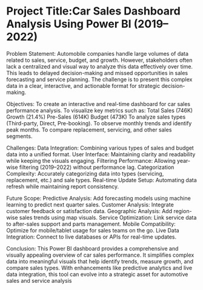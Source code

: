 # Project Title:Car Sales Dashboard Analysis Using Power BI (2019–2022)

Problem Statement:
Automobile companies handle large volumes of data related to sales, service, budget, and growth. However, stakeholders often lack a centralized and visual way to analyze this data effectively over time. This leads to delayed decision-making and missed opportunities in sales forecasting and service planning. The challenge is to present this complex data in a clear, interactive, and actionable format for strategic decision-making.

Objectives:
To create an interactive and real-time dashboard for car sales performance analysis.
To visualize key metrics such as:
Total Sales (746K)
Growth (21.4%)
Pre-Sales (614K)
Budget (473K)
To analyze sales types (Third-party, Direct, Pre-booking).
To observe monthly trends and identify peak months.
To compare replacement, servicing, and other sales segments.

Challenges:
Data Integration: Combining various types of sales and budget data into a unified format.
User Interface: Maintaining clarity and readability while keeping the visuals engaging.
Filtering Performance: Allowing year-wise filtering (2019–2022) without performance lag.
Categorization Complexity: Accurately categorizing data into types (servicing, replacement, etc.) and sale types.
Real-time Update Setup: Automating data refresh while maintaining report consistency.

Future Scope:
Predictive Analysis: Add forecasting models using machine learning to predict next quarter sales.
Customer Analysis: Integrate customer feedback or satisfaction data.
Geographic Analysis: Add region-wise sales trends using map visuals.
Service Optimization: Link service data to after-sales support and parts management.
Mobile Compatibility: Optimize for mobile/tablet usage for sales teams on the go.
Live Data Integration: Connect to live databases or APIs for real-time updates.

Conclusion:
This Power BI dashboard provides a comprehensive and visually appealing overview of car sales performance. It simplifies complex data into meaningful visuals that help identify trends, measure growth, and compare sales types. With enhancements like predictive analytics and live data integration, this tool can evolve into a strategic asset for automotive sales and service analysis
